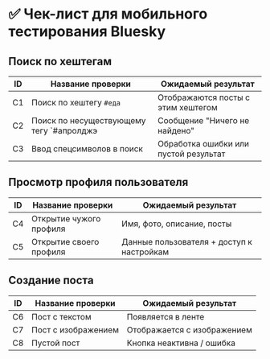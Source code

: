 # ✅ Чек-лист для мобильного тестирования Bluesky

## Поиск по хештегам

| ID  | Название проверки                | Ожидаемый результат                                   |
|-----|----------------------------------|-------------------------------------------------------|
| C1  | Поиск по хештегу `#еда`         | Отображаются посты с этим хештегом                    |
| C2  | Поиск по несуществующему тегу `#апролджэ    | Сообщение "Ничего не найдено"                         |
| C3  | Ввод спецсимволов в поиск        | Обработка ошибки или пустой результат                 |

## Просмотр профиля пользователя

| ID  | Название проверки              | Ожидаемый результат                                   |
|-----|--------------------------------|-------------------------------------------------------|
| C4  | Открытие чужого профиля        | Имя, фото, описание, посты                           |
| C5  | Открытие своего профиля        | Данные пользователя + доступ к настройкам             |

## Создание поста

| ID  | Название проверки              | Ожидаемый результат                                   |
|-----|--------------------------------|-------------------------------------------------------|
| C6  | Пост с текстом                 | Появляется в ленте                                    |
| C7  | Пост с изображением            | Отображается с изображением                           |
| C8  | Пустой пост                    | Кнопка неактивна / ошибка                             |
